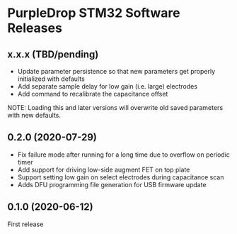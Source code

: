 # PurpleDrop STM32 Software Releases

## x.x.x (TBD/pending)

- Update parameter persistence so that new parameters get properly initialized with defaults
- Add separate sample delay for low gain (i.e. large) electrodes
- Add command to recalibrate the capacitance offset

NOTE: Loading this and later versions will overwrite old saved parameters with new defaults. 

## 0.2.0 (2020-07-29)

- Fix failure mode after running for a long time due to overflow on periodic timer
- Add support for driving low-side augment FET on top plate
- Support setting low gain on select electrodes during capacitance scan
- Adds DFU programming file generation for USB firmware update

## 0.1.0 (2020-06-12)

First release


